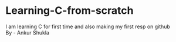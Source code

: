 # Learning-C-from-scratch
I am learning C for first time and also making my first resp on github
<br>
By - Ankur Shukla

